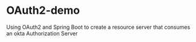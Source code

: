 # OAuth2-demo
Using OAuth2 and Spring Boot to create a resource server that consumes an okta Authorization Server
